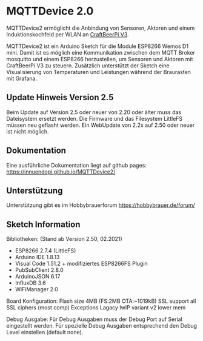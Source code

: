 # MQTTDevice 2.0

MQTTDevice2 ermöglicht die Anbindung von Sensoren, Aktoren und einem Induktionskochfeld per WLAN an [CraftBeerPi V3](https://github.com/Manuel83/craftbeerpi3).

MQTTDevice2 ist ein Arduino Sketch für die Module ESP8266 Wemos D1 mini. Damit ist es möglich eine Kommunikation zwischen dem MQTT Broker mosquitto und einem ESP8266 herzustellen, um Sensoren und Aktoren mit CraftBeerPi V3 zu steuern. Zusätzlich unterstützt der Sketch eine Visualisierung von Temperaturen und Leistungen während der Braurasten mit Grafana.

## Update Hinweis Version 2.5

Beim Update auf Version 2.5 oder neuer von 2.20 oder älter muss das Dateisystem ersetzt werden.
Die Firmware und das Filesystem LittleFS müssen neu geflasht werden. Ein WebUpdate von 2.2x auf 2.50 oder neuer ist nicht möglich.

## Dokumentation

Eine ausführliche Dokumentation liegt auf github pages: <https://innuendopi.github.io/MQTTDevice2/>

## Unterstützung

Unterstützung gibt es im Hobbybrauerforum <https://hobbybrauer.de/forum/>

## Sketch Information

Bibliotheken: (Stand ab Version 2.50, 02.2021)

- ESP8266 2.7.4 (LittleFS)
- Arduino IDE 1.8.13
- Visual Code 1.51.2 + modifiziertes ESP8266FS Plugin
- PubSubClient 2.8.0
- ArduinoJSON 6.17
- InfluxDB 3.6
- WiFiManager 2.0

Board Konfiguration:
Flash size 4MB (FS:2MB OTA:~1019kB)
SSL support all SSL ciphers (most comp)
Exceptions Lagacy
IwIP variant v2 lower mem

Debug Ausgabe:
Für Debug Ausgaben muss der Debug Port auf Serial eingestellt werden. Für spezielle Debug Ausgaben entsprechend den Debug Level einstellen (default none).
